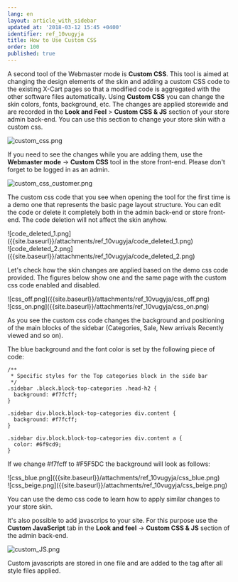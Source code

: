 ```yaml
---
lang: en
layout: article_with_sidebar
updated_at: '2018-03-12 15:45 +0400'
identifier: ref_10vugyja
title: How to Use Custom CSS
order: 100
published: true
---
```

A second tool of the Webmaster mode is **Custom CSS**. This tool is aimed at changing the design elements of the skin and adding a custom CSS code to the existing X-Cart pages so that a modified code is aggregated with the other software files automatically. Using **Custom CSS** you can change the skin colors, fonts, background, etc. The changes are applied storewide and are recorded in the **Look and Feel** > **Custom CSS & JS** section of your store admin back-end. You can use this section to change your store skin with a custom css.

![custom_css.png]({{site.baseurl}}/attachments/ref_10vugyja/custom_css.png)

If you need to see the changes while you are adding them, use the **Webmaster mode** -> **Custom CSS** tool in the store front-end. Please don't forget to be logged in as an admin.

![custom_css_customer.png]({{site.baseurl}}/attachments/ref_10vugyja/custom_css_customer.png)

The custom css code that you see when opening the tool for the first time is a demo one that represents the basic page layout structure. You can edit the code or delete it completely both in the admin back-end or store front-end. The code deletion will not affect the skin anyhow.

<div class="ui stackable two column grid">
  <div class="column" markdown="span">![code_deleted_1.png]({{site.baseurl}}/attachments/ref_10vugyja/code_deleted_1.png)</div>
  <div class="column" markdown="span">![code_deleted_2.png]({{site.baseurl}}/attachments/ref_10vugyja/code_deleted_2.png)</div>
</div>

Let's check how the skin changes are applied based on the demo css code provided. The figures below show one and the same page with the custom css code enabled and disabled.

<div class="ui stackable two column grid">
  <div class="column" markdown="span">![css_off.png]({{site.baseurl}}/attachments/ref_10vugyja/css_off.png)</div>
  <div class="column" markdown="span">![css_on.png]({{site.baseurl}}/attachments/ref_10vugyja/css_on.png)</div>
</div>

As you see the custom css code changes the background and positioning of the main blocks of the sidebar (Categories, Sale, New arrivals Recently viewed and so on). 

The blue background and the font color is set by the following piece of code:

```
/**
 * Specific styles for the Top categories block in the side bar
 */
.sidebar .block.block-top-categories .head-h2 {
  background: #f7fcff;
}

.sidebar div.block.block-top-categories div.content {
  background: #f7fcff;
}

.sidebar div.block.block-top-categories div.content a {
  color: #6f9cd9;
}
```

If we change #f7fcff to #F5F5DC the background will look as follows:

<div class="ui stackable two column grid">
  <div class="column" markdown="span">![css_blue.png]({{site.baseurl}}/attachments/ref_10vugyja/css_blue.png)</div>
  <div class="column" markdown="span">![css_beige.png]({{site.baseurl}}/attachments/ref_10vugyja/css_beige.png)</div>
</div>

You can use the demo css code to learn how to apply similar changes to your store skin. 

It's also possible to add javascrips to your site. For this purpose use the **Custom JavaScript** tab in the **Look and feel** -> **Custom CSS & JS** section of the admin back-end. 

![custom_JS.png]({{site.baseurl}}/attachments/ref_10vugyja/custom_JS.png)

Custom javascripts are stored in one file and are added to the <HEAD> tag after all style files applied.
